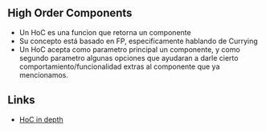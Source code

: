 ## High Order Components
- Un HoC es una funcion que retorna un componente
- Su concepto está basado en FP, especificamente hablando de Currying
- Un HoC acepta como parametro principal un componente, y como segundo parametro algunas opciones que ayudaran a darle cierto comportamiento/funcionalidad extras al componente que ya mencionamos.

## Links
- [HoC in depth](https://medium.com/@franleplant/react-higher-order-components-in-depth-cf9032ee6c3e)